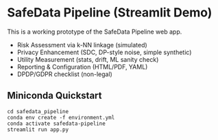 # SafeData Pipeline (Streamlit Demo)

This is a working prototype of the SafeData Pipeline web app.
- Risk Assessment via k-NN linkage (simulated)
- Privacy Enhancement (SDC, DP-style noise, simple synthetic)
- Utility Measurement (stats, drift, ML sanity check)
- Reporting & Configuration (HTML/PDF, YAML)
- DPDP/GDPR checklist (non-legal)

## Miniconda Quickstart
```
cd safedata_pipeline
conda env create -f environment.yml
conda activate safedata-pipeline
streamlit run app.py
```
